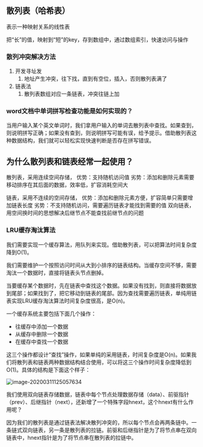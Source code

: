 ## 散列表（哈希表）



表示一种映射关系的线性表



把“长”的值，映射到“短”的key，存到数组中，通过数组索引，快速访问与操作



### 散列冲突解决方法

1. 开发寻址发
   1. 地址产生冲突，往下找，直到有空位，插入，否则散列表满了
2. 链表法
   1. 散列表数组对应一条链表，冲突往链上加



### word文档中单词拼写检查功能是如何实现的？

当用户输入某个英文单词时，我们拿用户输入的单词去散列表中查找。如果查到，则说明拼写正确；如果没有查到，则说明拼写可能有误，给予提示。借助散列表这种数据结构，我们就可以轻松实现快速判断是否存在拼写错误。


## 为什么散列表和链表经常一起使用？

散列表，采用连续空间存储，
优势：支持随机访问值
劣势：添加和删除元素需要移动排序在其后面的数据，效率低，扩容消耗空间大

链表，采用不连续的空间存储，
优势：添加和删除元素方便，扩容简单只需要增加链表长度
劣势：不支持随机访问，需要遍历链表才能找到需要的值
双向链表，用空间换时间的思想解决后继节点不能查找前继节点的问题

### LRU缓存淘汰算法

我们需要实现一个缓存算法，用队列来实现。借助散列表，可以把算法时间复杂度降到O(1)。



我们需要维护一个按照访问时间从大到小排序的链表结构。当缓存空间不够，需要淘汰一个数据时，直接将链表头节点删掉。

当要缓存某个数据时，先在链表中查找这个数据。如果没有找到，则直接将数据放到尾部；如果找到了，把它移动到链表的尾部。因为查找需要遍历链表，单纯用链表实现LRU缓存淘汰算法时间复杂度很高，是O(n)。

一个缓存系统主要包括下面几个操作：

* 往缓存中添加一个数据
* 从缓存中删除一个数据
* 在缓存中查找一个数据

这三个操作都设计“查找”操作，如果单纯的采用链表，时间复杂度是O(n)。如果我们将散列表和链表两种数据结构结合使用，可以将这三个操作时间复杂度降低到O(1)。具体的结构是下面这个样子：

![image-20200311125057634](~./img/image-20200310150911760.png)

我们使用双向链表存储数据，链表中每个节点处理数据存储（data）、前驱指针（prev）、后继指针（next），还新增了一个特殊字段hnext，这个hnext有什么作用呢？



因为我们的散列表是通过链表法解决散列冲突的，所以每个节点会再两条链中。一条链式双向链表，另一条是散列表的拉链。前驱和后继指针是为了将节点串在双向链表中，hnext指针是为了将节点串在散列表的拉链中。
